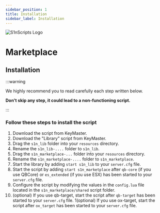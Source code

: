 ```yaml
---
sidebar_position: 1
title: Installation
sidebar_label: Installation
---
```


![S1nScripts Logo](https://forum.cfx.re/uploads/default/original/4X/d/a/4/da47ba7d9be0b48c8e640e60e2ffa30664f82c1e.jpeg)

# Marketplace 
## Installation

:::warning

We highly recommend you to read carefully each step written below.

**Don't skip any step, it could lead to a non-functioning script.**

:::

### Follow these steps to install the script

1. Download the script from KeyMaster.
2. Download the "Library" script from KeyMaster.
3. Drag the `s1n_lib` folder into your `resources` directory.
4. Rename the `s1n_lib-....` folder to `s1n_lib`.
5. Drag the `s1n_marketplace-...` folder into your `resources` directory.
6. Rename the `s1n_marketplace-....` folder to `s1n_marketplace`.
7. Start the library by adding `start s1n_lib` to your `server.cfg` file.
8. Start the script by adding `start s1n_marketplace` after `qb-core` (if you use QBCore) or `es_extended` (if you use ESX) has been started to your `server.cfg` file.
9. Configure the script by modifying the values in the `config.lua` file located in the `s1n_marketplace/shared` script folder.
10. (optional) If you use qb-target, start the script after `qb-target` has been started to your `server.cfg` file.
1(optional) If you use ox-target, start the script after `ox_target` has been started to your `server.cfg` file.